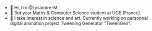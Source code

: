 - 👋 Hi, I’m @Lysandre-M
- 🌱 3rd year Maths & Computer Science student at UGE (France).
- 👀 I take interest in science and art. Currently working on personnal digital animation project Tweening Generator "TweenGen".

<!---
Lysandre-M/Lysandre-M is a ✨ special ✨ repository because its `README.md` (this file) appears on your GitHub profile.
You can click the Preview link to take a look at your changes.
--->
